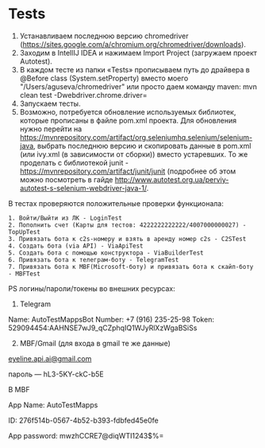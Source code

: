 # Tests 
1. Устанавливаем последнюю версию chromedriver (https://sites.google.com/a/chromium.org/chromedriver/downloads).
2. Заходим в IntellIJ IDEA и нажимаем Import Project (загружаем проект Autotest).
3. В каждом тесте из папки «Tests» прописываем путь до драйвера в @Before class (System.setProperty) вместо моего "/Users/aguseva/chromedriver" или просто даем команду maven:
mvn clean test -Dwebdriver.chrome.driver=<path to chromedriver>
4. Запускаем тесты.
5. Возможно, потребуется обновление используемых библиотек, которые прописаны в файле pom.xml проекта.
Для обновления нужно перейти на https://mvnrepository.com/artifact/org.seleniumhq.selenium/selenium-java, выбрать последнюю версию и скопировать данные в pom.xml (или ivy.xml (в зависимости от сборки)) вместо устаревших. То же проделать с библиотекой junit - https://mvnrepository.com/artifact/junit/junit (подробнее об этом можно посмотреть в гайде http://www.autotest.org.ua/perviy-autotest-s-selenium-webdriver-java-1/.

В тестах проверяются положительные проверки функционала:

    1. Войти/Выйти из ЛК - LoginTest
    2. Пополнить счет (Карты для тестов: 4222222222222/4007000000027) - TopUpTest
    3. Привязать бота к c2s-номеру и взять в аренду номер c2s - C2STest
    4. Создать бота (via API) - ViaApiTest
    5. Создать бота с помощью конструктора - ViaBuilderTest
    6. Привязать бота к телеграм-боту - TelegramTest
    7. Привязать бота к MBF(Microsoft-боту) и привязать бота к скайп-боту - MBFTest
    


PS логины/пароли/токены во внешних ресурсах: 

1) Telegram

Name: AutoTestMappsBot
Number: +7 (916) 235-25-98
Token: 529094454:AAHNSE7wJ9_qCZphqIQ1WJyRlXzWgaBSiSs


2) MBF/Gmail (для входа в gmail те же данные)

eyeline.api.ai@gmail.com

пароль — hL3-5KY-ckC-b5E


В MBF

App Name: AutoTestMapps

ID: 276f514b-0567-4b52-b393-fdbfed45e0fe

App password: mwzhCCRE7@diqWTI1243$%=
